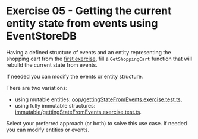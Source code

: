 # Exercise 05 - Getting the current entity state from events using EventStoreDB

Having a defined structure of events and an entity representing the shopping cart from the [first exercise](../01_events_definition/), fill a `GetShoppingCart` function that will rebuild the current state from events.

If needed you can modify the events or entity structure.

There are two variations:

- using mutable entities: [oop/gettingStateFromEvents.exercise.test.ts](./oop/gettingStateFromEvents.exercise.test.ts),
- using fully immutable structures: [immutable/gettingStateFromEvents.exercise.test.ts](./immutable/gettingStateFromEvents.exercise.test.ts).

Select your preferred approach (or both) to solve this use case. If needed you can modify entities or events.
